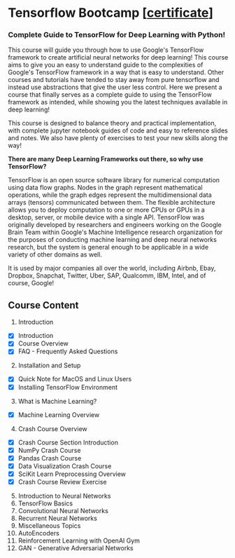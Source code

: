 # Tensorflow Bootcamp [[certificate](certificate.pdf)]

### Complete Guide to TensorFlow for Deep Learning with Python!

This course will guide you through how to use Google's TensorFlow framework to create artificial neural networks for deep learning! This course aims to give you an easy to understand guide to the complexities of Google's TensorFlow framework in a way that is easy to understand. Other courses and tutorials have tended to stay away from pure tensorflow and instead use abstractions that give the user less control. Here we present a course that finally serves as a complete guide to using the TensorFlow framework as intended, while showing you the latest techniques available in deep learning!

This course is designed to balance theory and practical implementation, with complete jupyter notebook guides of code and easy to reference slides and notes. We also have plenty of exercises to test your new skills along the way!

**There are many Deep Learning Frameworks out there, so why use TensorFlow?**

TensorFlow is an open source software library for numerical computation using data flow graphs. Nodes in the graph represent mathematical operations, while the graph edges represent the multidimensional data arrays (tensors) communicated between them. The flexible architecture allows you to deploy computation to one or more CPUs or GPUs in a desktop, server, or mobile device with a single API. TensorFlow was originally developed by researchers and engineers working on the Google Brain Team within Google's Machine Intelligence research organization for the purposes of conducting machine learning and deep neural networks research, but the system is general enough to be applicable in a wide variety of other domains as well.

It is used by major companies all over the world, including Airbnb, Ebay, Dropbox, Snapchat, Twitter, Uber, SAP, Qualcomm, IBM, Intel, and of course, Google!

## Course Content
1. Introduction
- [x] Introduction
- [x] Course Overview
- [x] FAQ - Frequently Asked Questions

2. Installation and Setup
- [x] Quick Note for MacOS and Linux Users
- [x] Installing TensorFlow Environment

3. What is Machine Learning?
- [x] Machine Learning Overview

4. Crash Course Overview
- [x] Crash Course Section Introduction
- [x] NumPy Crash Course
- [x] Pandas Crash Course
- [x] Data Visualization Crash Course
- [x] SciKit Learn Preprocessing Overview
- [x] Crash Course Review Exercise

5. Introduction to Neural Networks
6. TensorFlow Basics
7. Convolutional Neural Networks
8. Recurrent Neural Networks
9. Miscellaneous Topics
10. AutoEncoders
11. Reinforcement Learning with OpenAI Gym
12. GAN - Generative Adversarial Networks
